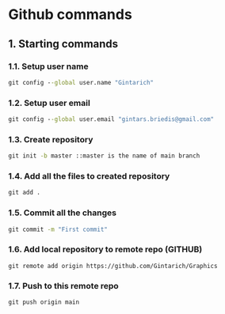 # Github commands

## 1. Starting commands
### 1.1. Setup user name
```cmd
git config --global user.name "Gintarich"
```
### 1.2. Setup user email
```cmd
git config --global user.email "gintars.briedis@gmail.com"
```
### 1.3. Create repository
```cmd
git init -b master ::master is the name of main branch
```
### 1.4. Add all the files to created repository
```cmd
git add .
```
### 1.5. Commit all the changes 
```cmd
git commit -m "First commit"
```
### 1.6. Add local repository to remote repo (GITHUB)
```
git remote add origin https://github.com/Gintarich/Graphics
```

### 1.7. Push to this remote repo
```
git push origin main
```